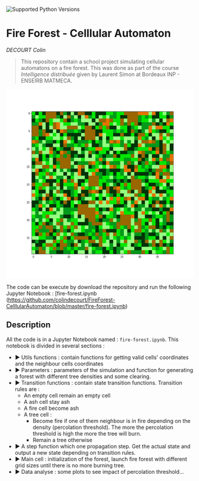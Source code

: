 ![Supported Python Versions](https://img.shields.io/badge/Python->=3.6-blue.svg?logo=python&logoColor=white)

# Fire Forest - Celllular Automaton

*DECOURT Colin*

> This repository contain a school project simulating cellular automatons on a fire forest. This was done as part of the course *Intelligence distribuée* given by Laurent Simon at Bordeaux INP - ENSEIRB MATMECA. 


![](https://github.com/colindecourt/FireForest-CelllularAutomaton/blob/master/gif/(40%2C%2040)Gif-2020-23-12-21-23-36.gif)

The code can be execute by download the repository and run the following Jupyter Notebook : [fire-forest.ipynb (https://github.com/colindecourt/FireForest-CelllularAutomaton/blob/master/fire-forest.ipynb)


## Description

All the code is in a Jupyter Notebook named : `fire-forest.ipynb`. This notebook is divided in several sections : 

  - ▶️️ Utils functions : contain functions for getting valid cells' coordinates and the neighbour cells coordinates
  - ▶️️ Parameters : parameters of the simulation and function for generating a forest with different tree densities and some clearing. 
  - ▶️️ Transition functions : contain state transition functions. Transition rules are :
      * An empty cell remain an empty cell
      * A ash cell stay ash
      * A fire cell become ash
      * A tree cell :
          * Become fire if one of them neighbour is in fire depending on the density (percolation threshold). The more the percolation threshold is high the more the tree will burn. 
          * Remain a tree otherwise
   - ▶️️ A step function which one propagation step. Get the actual state and output a new state depending on transition rules. 
   - ▶️️ Main cell : initialization of the forest, launch fire forest with different grid sizes until there is no more burning tree.
   - ▶️️ Data analyse : some plots to see impact of percolation threshold...

